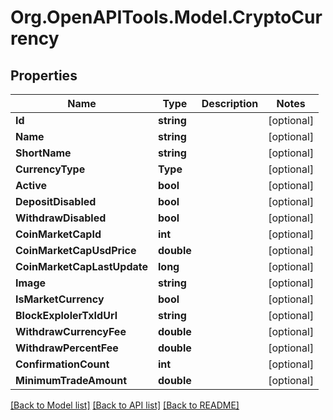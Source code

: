# Org.OpenAPITools.Model.CryptoCurrency
## Properties

Name | Type | Description | Notes
------------ | ------------- | ------------- | -------------
**Id** | **string** |  | [optional] 
**Name** | **string** |  | [optional] 
**ShortName** | **string** |  | [optional] 
**CurrencyType** | **Type** |  | [optional] 
**Active** | **bool** |  | [optional] 
**DepositDisabled** | **bool** |  | [optional] 
**WithdrawDisabled** | **bool** |  | [optional] 
**CoinMarketCapId** | **int** |  | [optional] 
**CoinMarketCapUsdPrice** | **double** |  | [optional] 
**CoinMarketCapLastUpdate** | **long** |  | [optional] 
**Image** | **string** |  | [optional] 
**IsMarketCurrency** | **bool** |  | [optional] 
**BlockExplolerTxIdUrl** | **string** |  | [optional] 
**WithdrawCurrencyFee** | **double** |  | [optional] 
**WithdrawPercentFee** | **double** |  | [optional] 
**ConfirmationCount** | **int** |  | [optional] 
**MinimumTradeAmount** | **double** |  | [optional] 

[[Back to Model list]](../README.md#documentation-for-models) [[Back to API list]](../README.md#documentation-for-api-endpoints) [[Back to README]](../README.md)

